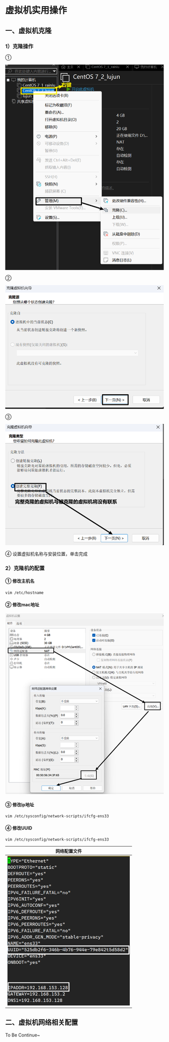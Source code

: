# 虚拟机实用操作

## 一、虚拟机克隆

### 1）克隆操作

①

<img src="imgs\image-20221128190759455.png" alt="image-20221128190759455" style="zoom: 67%;" />



②

<img src="imgs\image-20221128190859861.png" alt="image-20221128190859861" style="zoom:67%;" />



③

<img src="imgs\image-20221128191208503.png" alt="image-20221128191208503" style="zoom:67%;" />





④ 设置虚拟机名称与安装位置，单击完成



### 2）克隆机的配置

#### ① 修改主机名 

```shell
vim /etc/hostname
```



#### ② 修改mac地址 

<img src="imgs\image-20221128192358567.png" alt="image-20221128192358567" style="zoom:67%;" />



#### ③ 修改ip地址 

```shell
vim /etc/sysconfig/network-scripts/ifcfg-ens33
```



#### ④ 修改UUID

```shell
vim /etc/sysconfig/network-scripts/ifcfg-ens33
```

|                         网络配置文件                         |
| :----------------------------------------------------------: |
| <img src="imgs\image-20221128191949583.png" alt="image-20221128191949583" style="zoom:67%;" /> |







## 二、虚拟机网络相关配置

To Be Continue~































